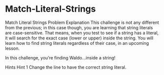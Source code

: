 # Match-Literal-Strings
Match Literal Strings
Problem Explanation
This challenge is not any different from the previous; in this case though, you are learning that string literals are case-sensitive. That means, when you test to see if a string has a literal, it will search for the exact case (lower or upper) inside the string. You will learn how to find string literals regardless of their case, in an upcoming lesson.

In this challenge, you’re finding Waldo…inside a string!

Hints
Hint 1
Change the line to have the correct string literal.
